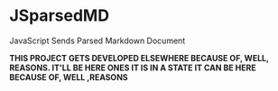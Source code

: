# JSparsedMD
JavaScript Sends Parsed Markdown Document

**THIS PROJECT GETS DEVELOPED ELSEWHERE BECAUSE OF, WELL, REASONS. IT'LL BE HERE ONES IT IS IN A STATE IT CAN BE HERE BECAUSE OF, WELL ,REASONS**
